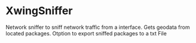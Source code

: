 # XwingSniffer

<p>Network sniffer to sniff network traffic from a interface. Gets geodata from located packages. Otption to export sniffed packages to a txt File</p>

